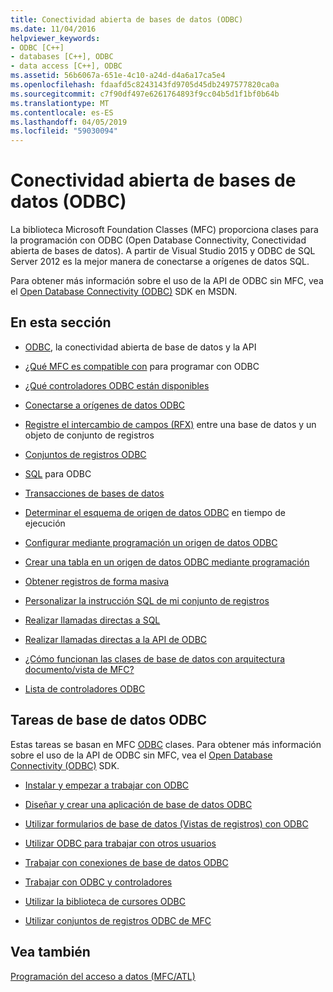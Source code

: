 ```yaml
---
title: Conectividad abierta de bases de datos (ODBC)
ms.date: 11/04/2016
helpviewer_keywords:
- ODBC [C++]
- databases [C++], ODBC
- data access [C++], ODBC
ms.assetid: 56b6067a-651e-4c10-a24d-d4a6a17ca5e4
ms.openlocfilehash: fdaafd5c8243143fd9705d45db2497577820ca0a
ms.sourcegitcommit: c7f90df497e6261764893f9cc04b5d1f1bf0b64b
ms.translationtype: MT
ms.contentlocale: es-ES
ms.lasthandoff: 04/05/2019
ms.locfileid: "59030094"
---
```

# <a name="open-database-connectivity-odbc"></a>Conectividad abierta de bases de datos (ODBC)

La biblioteca Microsoft Foundation Classes (MFC) proporciona clases para la programación con ODBC (Open Database Connectivity, Conectividad abierta de bases de datos). A partir de Visual Studio 2015 y ODBC de SQL Server 2012 es la mejor manera de conectarse a orígenes de datos SQL.

Para obtener más información sobre el uso de la API de ODBC sin MFC, vea el [Open Database Connectivity (ODBC)](/sql/odbc/microsoft-open-database-connectivity-odbc) SDK en MSDN.


## <a name="in-this-section"></a>En esta sección

- [ODBC](odbc-basics.md), la conectividad abierta de base de datos y la API

- [¿Qué MFC es compatible con](odbc-and-mfc.md) para programar con ODBC

- [¿Qué controladores ODBC están disponibles](odbc-driver-list.md)

- [Conectarse a orígenes de datos ODBC](data-source-managing-connections-odbc.md)

- [Registre el intercambio de campos (RFX)](record-field-exchange-rfx.md) entre una base de datos y un objeto de conjunto de registros

- [Conjuntos de registros ODBC](recordset-odbc.md)

- [SQL](sql.md) para ODBC

- [Transacciones de bases de datos](transaction-odbc.md)

- [Determinar el esquema de origen de datos ODBC](data-source-determining-the-schema-of-the-data-source-odbc.md) en tiempo de ejecución

- [Configurar mediante programación un origen de datos ODBC](data-source-programmatically-configuring-an-odbc-data-source.md)

- [Crear una tabla en un origen de datos ODBC mediante programación](data-source-programmatically-creating-a-table-in-an-odbc-data-source.md)

- [Obtener registros de forma masiva](recordset-fetching-records-in-bulk-odbc.md)

- [Personalizar la instrucción SQL de mi conjunto de registros](sql-customizing-your-recordsets-sql-statement-odbc.md)

- [Realizar llamadas directas a SQL](sql-making-direct-sql-calls-odbc.md)

- [Realizar llamadas directas a la API de ODBC](odbc-calling-odbc-api-functions-directly.md)

- [¿Cómo funcionan las clases de base de datos con arquitectura documento/vista de MFC?](working-with-documents-and-views.md)

- [Lista de controladores ODBC](odbc-driver-list.md)

## <a name="odbc-database-tasks"></a>Tareas de base de datos ODBC

Estas tareas se basan en MFC [ODBC](odbc-basics.md) clases. Para obtener más información sobre el uso de la API de ODBC sin MFC, vea el [Open Database Connectivity (ODBC)](/sql/odbc/microsoft-open-database-connectivity-odbc) SDK.

- [Instalar y empezar a trabajar con ODBC](installing-and-getting-started-with-odbc.md)

- [Diseñar y crear una aplicación de base de datos ODBC](design-and-create-an-odbc-database-application.md)

- [Utilizar formularios de base de datos (Vistas de registros) con ODBC](use-database-forms-record-views-with-odbc.md)

- [Utilizar ODBC para trabajar con otros usuarios](use-odbc-to-work-with-other-users.md)

- [Trabajar con conexiones de base de datos ODBC](work-with-odbc-database-connections.md)

- [Trabajar con ODBC y controladores](work-with-odbc-and-drivers.md)

- [Utilizar la biblioteca de cursores ODBC](use-the-odbc-cursor-library.md)

- [Utilizar conjuntos de registros ODBC de MFC](use-mfc-odbc-recordsets.md)

## <a name="see-also"></a>Vea también

[Programación del acceso a datos (MFC/ATL)](../../data/data-access-programming-mfc-atl.md)
